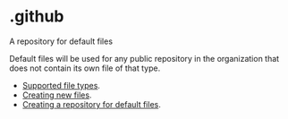 # .github

A repository for default files

Default files will be used for any public repository in the organization
that does not contain its own file of that type.

* [Supported file
types](https://help.github.com/en/articles/creating-a-default-community-health-file-for-your-organization#supported-file-types).
* [Creating new files](https://help.github.com/en/articles/creating-new-files).
* [Creating a repository for default files](https://help.github.com/en/articles/creating-a-default-community-health-file-for-your-organization#creating-a-repository-for-default-files).

